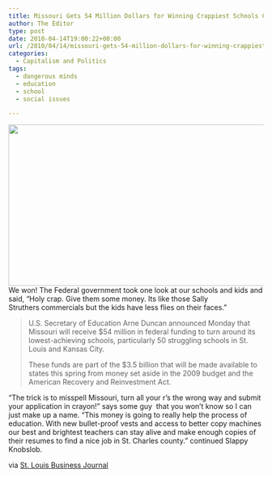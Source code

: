 ```yaml
---
title: Missouri Gets 54 Million Dollars for Winning Crappiest Schools Contest
author: The Editor
type: post
date: 2010-04-14T19:00:22+00:00
url: /2010/04/14/missouri-gets-54-million-dollars-for-winning-crappiest-schools-contest/
categories:
  - Capitalism and Politics
tags:
  - dangerous minds
  - education
  - school
  - social issues

---
```

[<img class="aligncenter size-full wp-image-3925" title="1995_Dangerous_Minds_036" src="http://punchingkitty.com/wp-content/uploads/2010/04/1995_Dangerous_Minds_036.jpeg" alt="" width="600" height="318" srcset="http://media.punchingkitty.com/wordpress/2010/04/1995_Dangerous_Minds_036.jpeg 600w, http://media.punchingkitty.com/wordpress/2010/04/1995_Dangerous_Minds_036-300x159.jpg 300w" sizes="(max-width: 600px) 100vw, 600px" />][1]We won! The Federal government took one look at our schools and kids and said, &#8220;Holy crap. Give them some money. Its like those Sally Struthers commercials but the kids have less flies on their faces.&#8221;

> U.S. Secretary of Education Arne Duncan announced Monday that Missouri will receive $54 million in federal funding to turn around its lowest-achieving schools, particularly 50 struggling schools in St. Louis and Kansas City.
> 
> These funds are part of the $3.5 billion that will be made available to states this spring from money set aside in the 2009 budget and the American Recovery and Reinvestment Act.

&#8220;The trick is to misspell Missouri, turn all your r&#8217;s the wrong way and submit your application in crayon!&#8221; says some guy  that you won&#8217;t know so I can just make up a name. &#8220;This money is going to really help the process of education. With new bullet-proof vests and access to better copy machines our best and brightest teachers can stay alive and make enough copies of their resumes to find a nice job in St. Charles county.&#8221; continued Slappy Knobslob.

via <a href="http://www.bizjournals.com/stlouis/stories/2010/04/12/daily25.html?surround=lfn" target="_blank">St. Louis Business Journal</a>

 [1]: http://punchingkitty.com/wp-content/uploads/2010/04/1995_Dangerous_Minds_036.jpeg